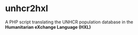unhcr2hxl
=========

A PHP script translating the UNHCR population database in the **Humanitarian eXchange Language (HXL)**